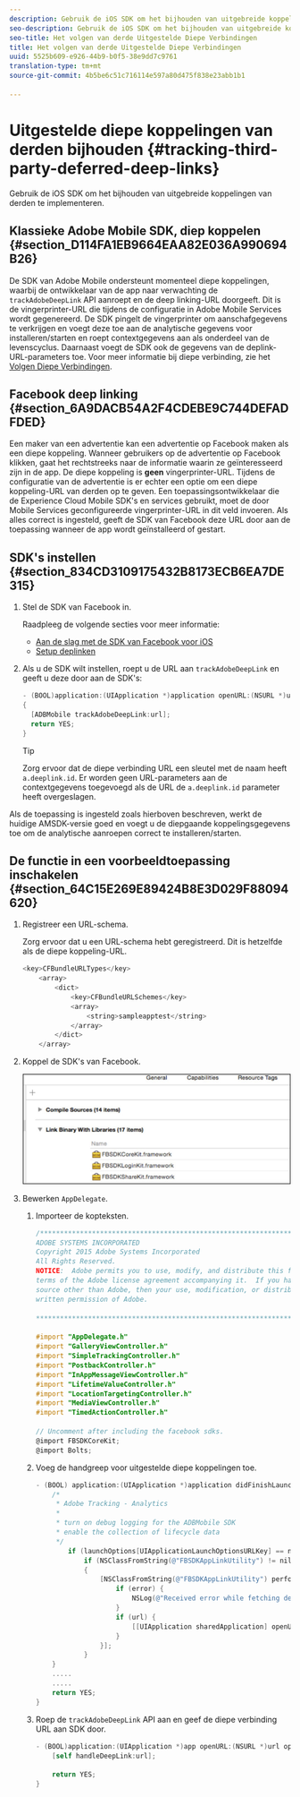```yaml
---
description: Gebruik de iOS SDK om het bijhouden van uitgebreide koppelingen van derden te implementeren.
seo-description: Gebruik de iOS SDK om het bijhouden van uitgebreide koppelingen van derden te implementeren.
seo-title: Het volgen van derde Uitgestelde Diepe Verbindingen
title: Het volgen van derde Uitgestelde Diepe Verbindingen
uuid: 5525b609-e926-44b9-b0f5-38e9dd7c9761
translation-type: tm+mt
source-git-commit: 4b5be6c51c716114e597a80d475f838e23abb1b1

---
```



# Uitgestelde diepe koppelingen van derden bijhouden {#tracking-third-party-deferred-deep-links}

Gebruik de iOS SDK om het bijhouden van uitgebreide koppelingen van derden te implementeren.

## Klassieke Adobe Mobile SDK, diep koppelen {#section_D114FA1EB9664EAA82E036A990694B26}

De SDK van Adobe Mobile ondersteunt momenteel diepe koppelingen, waarbij de ontwikkelaar van de app naar verwachting de `trackAdobeDeepLink` API aanroept en de deep linking-URL doorgeeft. Dit is de vingerprinter-URL die tijdens de configuratie in Adobe Mobile Services wordt gegenereerd. De SDK pingelt de vingerprinter om aanschafgegevens te verkrijgen en voegt deze toe aan de analytische gegevens voor installeren/starten en roept contextgegevens aan als onderdeel van de levenscyclus. Daarnaast voegt de SDK ook de gegevens van de deplink-URL-parameters toe. Voor meer informatie bij diepe verbinding, zie het [Volgen Diepe Verbindingen](/help/ios/acquisition-main/tracking-deep-links/tracking-deep-links.md).

## Facebook deep linking {#section_6A9DACB54A2F4CDEBE9C744DEFADFDED}

Een maker van een advertentie kan een advertentie op Facebook maken als een diepe koppeling. Wanneer gebruikers op de advertentie op Facebook klikken, gaat het rechtstreeks naar de informatie waarin ze geïnteresseerd zijn in de app. De diepe koppeling is **geen** vingerprinter-URL. Tijdens de configuratie van de advertentie is er echter een optie om een diepe koppeling-URL van derden op te geven. Een toepassingsontwikkelaar die de Experience Cloud Mobile SDK&#39;s en services gebruikt, moet de door Mobile Services geconfigureerde vingerprinter-URL in dit veld invoeren. Als alles correct is ingesteld, geeft de SDK van Facebook deze URL door aan de toepassing wanneer de app wordt geïnstalleerd of gestart.

## SDK&#39;s instellen {#section_834CD3109175432B8173ECB6EA7DE315}

1. Stel de SDK van Facebook in.

   Raadpleeg de volgende secties voor meer informatie:

   * [Aan de slag met de SDK van Facebook voor iOS](https://developers.facebook.com/docs/ios/getting-started)
   * [Setup deplinken](https://developers.facebook.com/docs/app-ads/deep-linking#os)

1. Als u de SDK wilt instellen, roept u de URL aan `trackAdobeDeepLink` en geeft u deze door aan de SDK&#39;s:

   ```objective-c
   - (BOOL)application:(UIApplication *)application openURL:(NSURL *)url sourceApplication:(NSString *)sourceApplication annotation:(id)annotation 
   { 
     [ADBMobile trackAdobeDeepLink:url]; 
     return YES; 
   }
   ```

   >[!TIP]
   >
   >Zorg ervoor dat de diepe verbinding URL een sleutel met de naam heeft `a.deeplink.id`. Er worden geen URL-parameters aan de contextgegevens toegevoegd als de URL de `a.deeplink.id` parameter heeft overgeslagen.

Als de toepassing is ingesteld zoals hierboven beschreven, werkt de huidige AMSDK-versie goed en voegt u de diepgaande koppelingsgegevens toe om de analytische aanroepen correct te installeren/starten.

## De functie in een voorbeeldtoepassing inschakelen {#section_64C15E269E89424B8E3D029F88094620}

1. Registreer een URL-schema.

   Zorg ervoor dat u een URL-schema hebt geregistreerd. Dit is hetzelfde als de diepe koppeling-URL.

   ```objective-c
   <key>CFBundleURLTypes</key> 
       <array> 
           <dict> 
               <key>CFBundleURLSchemes</key> 
               <array> 
                   <string>sampleapptest</string> 
               </array> 
           </dict> 
       </array>
   ```

1. Koppel de SDK&#39;s van Facebook.

   ![Facebook-middelen](assets/link-fb-sdk.jpg)

1. Bewerken `AppDelegate`.

   1. Importeer de kopteksten.

      ```objective-c
      /************************************************************************* 
      ADOBE SYSTEMS INCORPORATED 
      Copyright 2015 Adobe Systems Incorporated 
      All Rights Reserved. 
      NOTICE:  Adobe permits you to use, modify, and distribute this file in accordance with the 
      terms of the Adobe license agreement accompanying it.  If you have received this file from a 
      source other than Adobe, then your use, modification, or distribution of it requires the prior 
      written permission of Adobe. 
      
      **************************************************************************/ 
      
      #import "AppDelegate.h" 
      #import "GalleryViewController.h" 
      #import "SimpleTrackingController.h" 
      #import "PostbackController.h" 
      #import "InAppMessageViewController.h" 
      #import "LifetimeValueController.h" 
      #import "LocationTargetingController.h" 
      #import "MediaViewController.h" 
      #import "TimedActionController.h"
      
      // Uncomment after including the facebook sdks. 
      @import FBSDKCoreKit; 
      @import Bolts;
      ```

   1. Voeg de handgreep voor uitgestelde diepe koppelingen toe.

      ```objective-c
      - (BOOL) application:(UIApplication *)application didFinishLaunchingWithOptions:(NSDictionary *)launchOptions { 
          /* 
           * Adobe Tracking - Analytics 
           * 
           * turn on debug logging for the ADBMobile SDK 
           * enable the collection of lifecycle data 
           */ 
              if (launchOptions[UIApplicationLaunchOptionsURLKey] == nil) { 
                  if (NSClassFromString(@"FBSDKAppLinkUtility") != nil) 
                  { 
                      [NSClassFromString(@"FBSDKAppLinkUtility") performSelector:@selector(fetchDeferredAppLink:) withObject:^(NSURL *url, NSError *error) { 
                          if (error) { 
                              NSLog(@"Received error while fetching deferred app link %@", error); 
                          } 
                          if (url) { 
                              [[UIApplication sharedApplication] openURL:url]; 
                          } 
                      }]; 
                  } 
          } 
          ..... 
          ..... 
          return YES; 
      }
      ```

   1. Roep de `trackAdobeDeepLink` API aan en geef de diepe verbinding URL aan SDK door.

      ```objective-c
      - (BOOL)application:(UIApplication *)app openURL:(NSURL *)url options:(NSDictionary<NSString *, id> *)options { 
          [self handleDeepLink:url]; 
      
          return YES; 
      }
      ```

